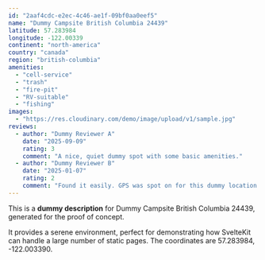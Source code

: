 ```yaml
---
id: "2aaf4cdc-e2ec-4c46-ae1f-09bf0aa0eef5"
name: "Dummy Campsite British Columbia 24439"
latitude: 57.283984
longitude: -122.00339
continent: "north-america"
country: "canada"
region: "british-columbia"
amenities:
  - "cell-service"
  - "trash"
  - "fire-pit"
  - "RV-suitable"
  - "fishing"
images:
  - "https://res.cloudinary.com/demo/image/upload/v1/sample.jpg"
reviews:
  - author: "Dummy Reviewer A"
    date: "2025-09-09"
    rating: 3
    comment: "A nice, quiet dummy spot with some basic amenities."
  - author: "Dummy Reviewer B"
    date: "2025-01-07"
    rating: 2
    comment: "Found it easily. GPS was spot on for this dummy location."
---
```


This is a **dummy description** for Dummy Campsite British Columbia 24439, generated for the proof of concept.

It provides a serene environment, perfect for demonstrating how SvelteKit can handle a large number of static pages. The coordinates are 57.283984, -122.003390.
